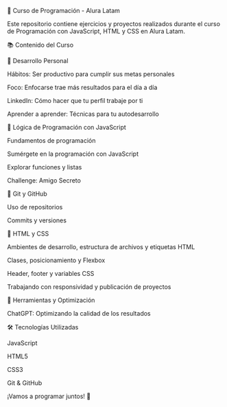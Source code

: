 🚀 Curso de Programación - Alura Latam

Este repositorio contiene ejercicios y proyectos realizados durante el curso de Programación con JavaScript, HTML y CSS en Alura Latam.

📚 Contenido del Curso

🔹 Desarrollo Personal

Hábitos: Ser productivo para cumplir sus metas personales

Foco: Enfocarse trae más resultados para el día a día

LinkedIn: Cómo hacer que tu perfil trabaje por ti

Aprender a aprender: Técnicas para tu autodesarrollo

🔹 Lógica de Programación con JavaScript

Fundamentos de programación

Sumérgete en la programación con JavaScript

Explorar funciones y listas

Challenge: Amigo Secreto

🔹 Git y GitHub

Uso de repositorios

Commits y versiones

🔹 HTML y CSS

Ambientes de desarrollo, estructura de archivos y etiquetas HTML

Clases, posicionamiento y Flexbox

Header, footer y variables CSS

Trabajando con responsividad y publicación de proyectos

🔹 Herramientas y Optimización

ChatGPT: Optimizando la calidad de los resultados

🛠️ Tecnologías Utilizadas

JavaScript

HTML5

CSS3

Git & GitHub

¡Vamos a programar juntos! 🚀
